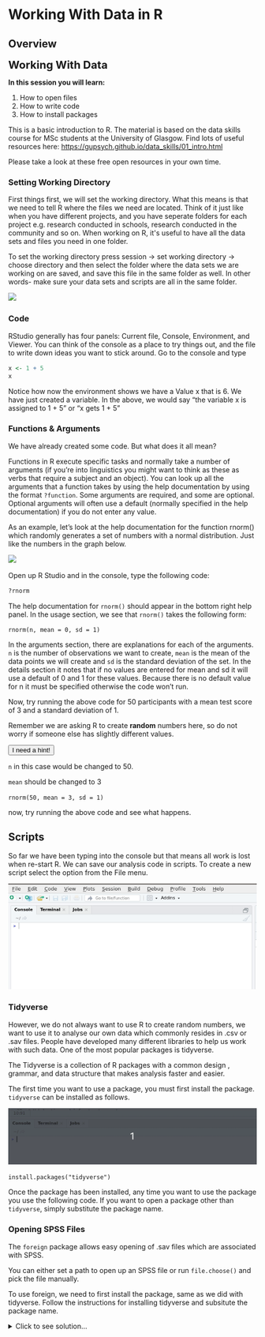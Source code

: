 
# Working With Data in R

## Overview

<span style="font-size: 22px; font-weight: bold; color: var(--purple);">Working With Data</span>

**In this session you will learn\:**

1. How to open files
2. How to write code
3. How to install packages

This is a basic introduction to R. The material is based on the data skills course for MSc students at the University of Glasgow. Find lots of useful resources here: https://gupsych.github.io/data_skills/01_intro.html 

Please take a look at these free open resources in your own time.

### Setting Working Directory

First things first, we will set the working directory. What this means is that we need to tell R where the files we need are located. Think of it just like when you have different projects, and you have seperate folders for each project e.g. research conducted in schools, research conducted in the community and so on. When working on R, it's useful to have all the data sets and files you need in one folder.

To set the working directory press session -> set working directory -> choose directory and then select the folder where the data sets we are working on are saved, and save this file in the same folder as well. In other words- make sure your data sets and scripts are all in the same folder.

<img src="images/setwd.gif">

### Code

RStudio generally has four panels: Current file, Console, Environment, and Viewer. You can think of the console as a place to try things out, and the file to write down ideas you want to stick around. Go to the console and type


```r
x <- 1 + 5
x
```

Notice how now the environment shows we have a Value x that is 6. We have just created a variable. In the above, we would say “the variable x is assigned to 1 + 5” or “x gets 1 + 5”

### Functions & Arguments

We have already created some code. But what does it all mean?

Functions in R execute specific tasks and normally take a number of arguments (if you’re into linguistics you might want to think as these as verbs that require a subject and an object). You can look up all the arguments that a function takes by using the help documentation by using the format `?function`. Some arguments are required, and some are optional. Optional arguments will often use a default (normally specified in the help documentation) if you do not enter any value.

As an example, let’s look at the help documentation for the function rnorm() which randomly generates a set of numbers with a normal distribution. Just like the numbers in the graph below.

<img src="images/rplot.png">

Open up R Studio and in the console, type the following code:


```r
?rnorm
```

The help documentation for `rnorm()` should appear in the bottom right help panel. In the usage section, we see that `rnorm()` takes the following form:


```rnorm2
rnorm(n, mean = 0, sd = 1)
```

In the arguments section, there are explanations for each of the arguments. `n` is the number of observations we want to create, `mean` is the mean of the data points we will create and `sd` is the standard deviation of the set. In the details section it notes that if no values are entered for mean and sd it will use a default of 0 and 1 for these values. Because there is no default value for n it must be specified otherwise the code won’t run.

Now, try running the above code for 50 participants with a mean test score of 3 and a standard deviation of 1.

Remember we are asking R to create **random** numbers here, so do not worry if someone else has slightly different values.


<div class='solution'><button>I need a hint!</button>

`n` in this case would be changed to 50. 

`mean` should be changed to 3

`rnorm(50, mean = 3, sd = 1)`

now, try running the above code and see what happens. 

</div>



## Scripts

So far we have been typing into the console but that means all work is lost when re-start R. We can save our analysis code in scripts. To create a new script select the option from the File menu.

<img src="images/script.gif">


### Tidyverse


However, we do not always want to use R to create random numbers, we want to use it to analyse our own data which commonly resides in .csv or .sav files. People have developed many different libraries to help us work with such data. One of the most popular packages is tidyverse.

The Tidyverse is a collection of R packages with a common design , grammar, and data structure that makes analysis faster and easier.

The first time you want to use a package, you must first install the package. `tidyverse` can be installed as follows.

<img src="images/tidyverse.gif">


```rinstall
install.packages("tidyverse")
```

Once the package has been installed, any time you want to use the package you use the following code. If you want to open a package other than `tidyverse`, simply substitute the package name. 

### Opening SPSS Files

The `foreign` package allows easy opening of .sav files which are associated with SPSS.

You can either set a path to open up an SPSS file or run `file.choose()` and pick the file manually.

To use foreign, we need to first install the package, same as we did with tidyverse. Follow the instructions for installing tidyverse and subsitute the package name. 

<details>
<summary>Click to see solution...</summary>

```rforeign
install.packages("foreign")
```

Once you have installed packages, .sav files can be opened using (editing in your actual file name) with the following code:

`dataset = read.spss("YOURFILENAMEHERE.sav", to.data.frame=TRUE)`

While we are not using spss files during this training, it is useful to know how to do this.

## iris Task

<img src="images/iris.jpeg">

R comes with a few built in data sets. One of which is called `iris` which is about the plant . Now that we have installed `tidyverse` let us see what it can do.

Create a new script and call the script iris. We are going to look at the top ten values of the in built data set. Once you are done, feel free to try looking at the top 3,7 and 31 values.


```r
library("tidyverse")
head(iris, 10)
```

```
##    Sepal.Length Sepal.Width Petal.Length Petal.Width Species
## 1           5.1         3.5          1.4         0.2  setosa
## 2           4.9         3.0          1.4         0.2  setosa
## 3           4.7         3.2          1.3         0.2  setosa
## 4           4.6         3.1          1.5         0.2  setosa
## 5           5.0         3.6          1.4         0.2  setosa
## 6           5.4         3.9          1.7         0.4  setosa
## 7           4.6         3.4          1.4         0.3  setosa
## 8           5.0         3.4          1.5         0.2  setosa
## 9           4.4         2.9          1.4         0.2  setosa
## 10          4.9         3.1          1.5         0.1  setosa
```

What do you think `tail(iris, 10)` will do?

## Calculate a Mean

From looking at the dataset, we can see it has information on the sepal and petal lengths and widths for different species of iris. We are interested in calculating **mean** petal width and we will use the `summarise` function to do it.

`summarise` is a useful function which works for means, medians and interquartile ranges and gives results in a single row.

You can run `?summarise` to bring up the help function for more information.

Now, try running the following codes within your iris script.


```r
iris %>% summarise(mean_petal_length = mean(Petal.Length))
```



```r
mean_iris <- iris %>% summarise(mean_petal_length = mean(Petal.Length))
```

- From the following options, what is the difference in the code? <select class='solveme' data-answer='["one is assigned to a variable"]'> <option></option> <option>one is assigned to a variable</option> <option>one actually calculates the median</option> <option>both are the same</option></select>  


<div class='solution'><button>Explain This Answer!</button>

`mean_iris <- iris %>% summarise(mean_petal_length = mean(Petal.Length))` calculates the mean and creates a new dataframe (which can be seen in the environment) while `iris %>% summarise(mean_petal_length = mean(Petal.Length))` simply calculates the mean.,

</div>
 

## Calculate a Median

A lot of data in psychology can be skewed, so sometimes the median is better (as numbers are equally likely to fall above or below it). How would you adapt the code for calculating the mean to calculate a median?

Calculate median petal width and save to your script.


<div class='solution'><button>I need a hint!</button>

`mean(Petal.Width)` is the function within the code block that calculates the mean, try changing to median(Petal.Width). mean_petal_width is a column name we made up so it might be a good idea to rename it something meaningful.

</div>
 

### Keeping Environment Clean

As you work, you will notice your environment will (quickly) fill up with lots of variables that you have assigned. 

<img src="images/messy.png">

Before beginning any new analyses it is important to clear the environment which can be done with the following code. If you run this code R will forget any libraries that you have loaded, such as `tidyverse`.



```r
rm(list = ls())
```


